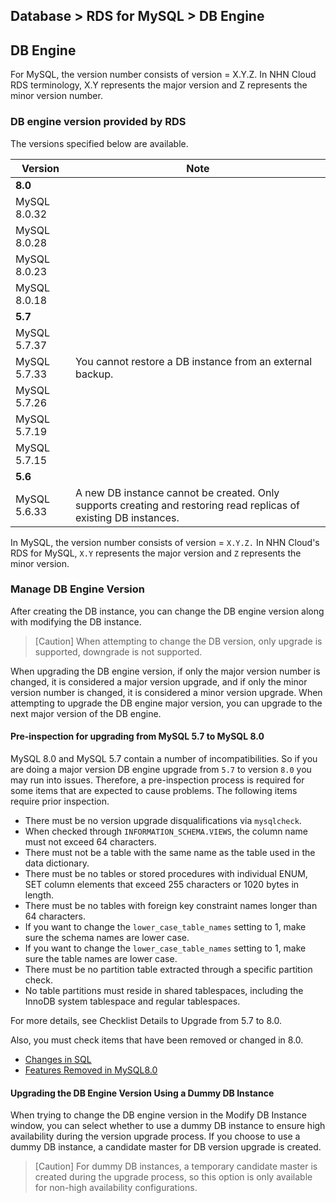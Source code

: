 ## Database > RDS for MySQL > DB Engine

## DB Engine
For MySQL, the version number consists of version = X.Y.Z. In NHN Cloud RDS terminology, X.Y represents the major version and Z represents the minor version number.


### DB engine version provided by RDS

The versions specified below are available.

| Version           | Note                                                        |
|--------------|-----------------------------------------------------------|
| <strong>8.0</strong> ||
| MySQL 8.0.32 |                                                           | 
| MySQL 8.0.28 |                                                           | 
| MySQL 8.0.23 |                                                           |
| MySQL 8.0.18 |                                                           |
| <strong>5.7</strong> ||
| MySQL 5.7.37 |                                                           |
| MySQL 5.7.33 | You cannot restore a DB instance from an external backup.                   |
| MySQL 5.7.26 |                                                           |
| MySQL 5.7.19 |                                                           |
| MySQL 5.7.15 |                                                           |
| <strong>5.6</strong> ||
| MySQL 5.6.33 | A new DB instance cannot be created. Only supports creating and restoring read replicas of existing DB instances. |

In MySQL, the version number consists of version = `X.Y.Z.` In NHN Cloud's RDS for MySQL, `X.Y` represents the major version and `Z` represents the minor version.

### Manage DB Engine Version
After creating the DB instance, you can change the DB engine version along with modifying the DB instance.

> [Caution]
When attempting to change the DB version, only upgrade is supported, downgrade is not supported.

When upgrading the DB engine version, if only the major version number is changed, it is considered a major version upgrade, and if only the minor version number is changed, it is considered a minor version upgrade.
When attempting to upgrade the DB engine major version, you can upgrade to the next major version of the DB engine.

#### Pre-inspection for upgrading from MySQL 5.7 to MySQL 8.0

MySQL 8.0 and MySQL 5.7 contain a number of incompatibilities. So if you are doing a major version DB engine upgrade from `5.7` to version `8.0` you may run into issues. Therefore, a pre-inspection process is required for some items that are expected to cause problems. The following items require prior inspection.

- There must be no version upgrade disqualifications via `mysqlcheck`.
- When checked through `INFORMATION_SCHEMA.VIEWS`, the column name must not exceed 64 characters.
- There must not be a table with the same name as the table used in the data dictionary.
- There must be no tables or stored procedures with individual ENUM, SET column elements that exceed 255 characters or 1020 bytes in length.
- There must be no tables with foreign key constraint names longer than 64 characters.
- If you want to change the `lower_case_table_names` setting to 1, make sure the schema names are lower case.
- If you want to change the `lower_case_table_names` setting to 1, make sure the table names are lower case.
- There must be no partition table extracted through a specific partition check.
- No table partitions must reside in shared tablespaces, including the InnoDB system tablespace and regular tablespaces.

For more details, see [](https://static.toastoven.net/prod_rds/23.08.17/Check_5.7_to_8.0_ko.xlsx)Checklist Details to Upgrade from 5.7 to 8.0[](https://static.toastoven.net/prod_rds/23.08.17/Check_5.7_to_8.0_ko.xlsx).

Also, you must check items that have been removed or changed in 8.0.
- [Changes in SQL](https://dev.mysql.com/doc/refman/8.0/en/upgrading-from-previous-series.html#upgrade-sql-changes)
- [Features Removed in MySQL8.0](https://dev.mysql.com/doc/refman/8.0/en/mysql-nutshell.html#mysql-nutshell-removals)



#### Upgrading the DB Engine Version Using a Dummy DB Instance

When trying to change the DB engine version in the Modify DB Instance window, you can select whether to use a dummy DB instance to ensure high availability during the version upgrade process. If you choose to use a dummy DB instance, a candidate master for DB version upgrade is created.

> [Caution]
For dummy DB instances, a temporary candidate master is created during the upgrade process, so this option is only available for non-high availability configurations.
